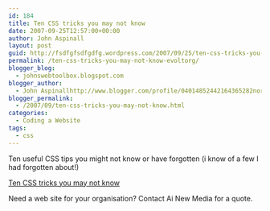 ```yaml
---
id: 184
title: Ten CSS tricks you may not know
date: 2007-09-25T12:57:00+00:00
author: John Aspinall
layout: post
guid: http://fsdfgfsdfgdfg.wordpress.com/2007/09/25/ten-css-tricks-you-may-not-know-evoltorg/
permalink: /ten-css-tricks-you-may-not-know-evoltorg/
blogger_blog:
  - johnswebtoolbox.blogspot.com
blogger_author:
  - John Aspinallhttp://www.blogger.com/profile/04014852442164365282noreply@blogger.com
blogger_permalink:
  - /2007/09/ten-css-tricks-you-may-not-know.html
categories:
  - Coding a Website
tags:
  - css
---
```

Ten useful CSS tips you might not know or have forgotten (i know of a few I had forgotten about!)

[Ten CSS tricks you may not know](http://www.evolt.org/article/Ten_CSS_tricks_you_may_not_know/17/60369/) 

<div class="blogger-post-footer">
  Need a web site for your organisation? Contact Ai New Media for a quote.
</div>